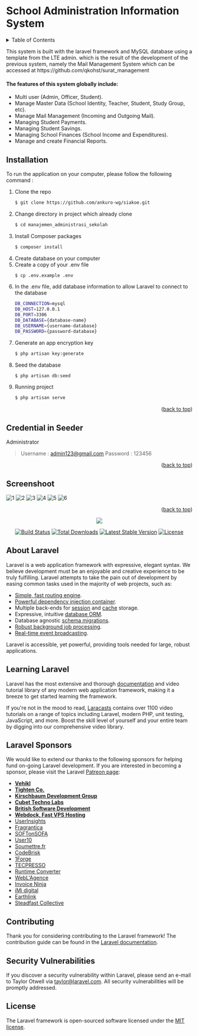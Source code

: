 <div id="top"></div>

# School Administration Information System

<!-- TABLE OF CONTENTS -->
<details>
  <summary>Table of Contents</summary>
  <ol>
    <li>
      <a href="#about">About The Project</a>
         <ul>
        <li><a href="#features">Features</a></li>
      </ul>
    </li>
    <li>
      <a href="#installation">Installation</a>
    </li> 
    <li>
      <a href="#credential">Credential</a>
    </li> 
    <li>
      <a href="#screenshoot">Screenshoot</a>
    </li>
    <li><a href="#contributing">Contributing</a></li>
    <li><a href="#license">License</a></li>
  </ol>
</details>

<p id="about">
This system is built with the laravel framework and MySQL database using a template from the LTE admin. which is the result of the development of the previous system, namely the Mail Management System which can be accessed at https://github.com/qkohst/surat_management
</p>

<h4 id="features">
    The features of this system globally include:
</h4>
<ul>
    <li>
       Multi user (Admin, Officer, Student).
    </li>
    <li>
        Manage Master Data (School Identity, Teacher, Student, Study Group, etc).
    </li>
    <li>
        Manage Mail Management (Incoming and Outgoing Mail).
    </li>
    <li>
        Managing Student Payments.
    </li>
    <li>
        Managing Student Savings.
    </li>
    <li>
        Managing School Finances (School Income and Expenditures).
     </li>
    <li>
        Manage and create Financial Reports.
    </li>
</ul>

## Installation 
To run the application on your computer, please follow the following command : 

1. Clone the repo
   ```sh
   $ git clone https://github.com/ankuro-wg/siakoe.git
   ```
2. Change directory in project which already clone
   ```sh
   $ cd manajemen_administrasi_sekolah
   ```
3. Install Composer packages
   ```sh
   $ composer install
   ```
4. Create database on your computer
5. Create a copy of your .env file 
   ```sh
   $ cp .env.example .env
   ```
6. In the .env file, add database information to allow Laravel to connect to the database
   ```sh
   DB_CONNECTION=mysql
   DB_HOST=127.0.0.1
   DB_PORT=3306
   DB_DATABASE={database-name}
   DB_USERNAME={username-database}
   DB_PASSWORD={password-database}
   ```
7. Generate an app encryption key
   ```sh
   $ php artisan key:generate
   ```
8. Seed the database
      ```sh
      $ php artisan db:seed
      ```
9. Running project
    ```sh
    $ php artisan serve
    ```
<p align="right">(<a href="#top">back to top</a>)</p>

<div id="credential"></div>

## Credential in Seeder

Administrator
> Username : admin123@gmail.com
> Password : 123456
> 
<p align="right">(<a href="#top">back to top</a>)</p>

<div id="screenshoot"></div>

## Screenshoot 

![1](https://user-images.githubusercontent.com/57386598/94006552-32757100-fdca-11ea-815c-16fc1691f959.png)
![2](https://user-images.githubusercontent.com/57386598/94006561-36a18e80-fdca-11ea-9e52-8137c047302d.png)
![3](https://user-images.githubusercontent.com/57386598/94006568-3a351580-fdca-11ea-95e4-4ffc5a0dbf3c.png)
![4](https://user-images.githubusercontent.com/57386598/94006579-3d300600-fdca-11ea-8bbe-ca3eedee24eb.png)
![5](https://user-images.githubusercontent.com/57386598/94006592-40c38d00-fdca-11ea-98ed-5648c5a92650.png)
![6](https://user-images.githubusercontent.com/57386598/94006600-44571400-fdca-11ea-8aff-2a99600dc81d.png)

<p align="right">(<a href="#top">back to top</a>)</p>

<p align="center"><img src="https://laravel.com/assets/img/components/logo-laravel.svg"></p>

<p align="center">
<a href="https://travis-ci.org/laravel/framework"><img src="https://travis-ci.org/laravel/framework.svg" alt="Build Status"></a>
<a href="https://packagist.org/packages/laravel/framework"><img src="https://poser.pugx.org/laravel/framework/d/total.svg" alt="Total Downloads"></a>
<a href="https://packagist.org/packages/laravel/framework"><img src="https://poser.pugx.org/laravel/framework/v/stable.svg" alt="Latest Stable Version"></a>
<a href="https://packagist.org/packages/laravel/framework"><img src="https://poser.pugx.org/laravel/framework/license.svg" alt="License"></a>
</p>

## About Laravel

Laravel is a web application framework with expressive, elegant syntax. We believe development must be an enjoyable and creative experience to be truly fulfilling. Laravel attempts to take the pain out of development by easing common tasks used in the majority of web projects, such as:

- [Simple, fast routing engine](https://laravel.com/docs/routing).
- [Powerful dependency injection container](https://laravel.com/docs/container).
- Multiple back-ends for [session](https://laravel.com/docs/session) and [cache](https://laravel.com/docs/cache) storage.
- Expressive, intuitive [database ORM](https://laravel.com/docs/eloquent).
- Database agnostic [schema migrations](https://laravel.com/docs/migrations).
- [Robust background job processing](https://laravel.com/docs/queues).
- [Real-time event broadcasting](https://laravel.com/docs/broadcasting).

Laravel is accessible, yet powerful, providing tools needed for large, robust applications.

## Learning Laravel

Laravel has the most extensive and thorough [documentation](https://laravel.com/docs) and video tutorial library of any modern web application framework, making it a breeze to get started learning the framework.

If you're not in the mood to read, [Laracasts](https://laracasts.com) contains over 1100 video tutorials on a range of topics including Laravel, modern PHP, unit testing, JavaScript, and more. Boost the skill level of yourself and your entire team by digging into our comprehensive video library.

## Laravel Sponsors

We would like to extend our thanks to the following sponsors for helping fund on-going Laravel development. If you are interested in becoming a sponsor, please visit the Laravel [Patreon page](https://patreon.com/taylorotwell):

- **[Vehikl](https://vehikl.com/)**
- **[Tighten Co.](https://tighten.co)**
- **[Kirschbaum Development Group](https://kirschbaumdevelopment.com)**
- **[Cubet Techno Labs](https://cubettech.com)**
- **[British Software Development](https://www.britishsoftware.co)**
- **[Webdock, Fast VPS Hosting](https://www.webdock.io/en)**
- [UserInsights](https://userinsights.com)
- [Fragrantica](https://www.fragrantica.com)
- [SOFTonSOFA](https://softonsofa.com/)
- [User10](https://user10.com)
- [Soumettre.fr](https://soumettre.fr/)
- [CodeBrisk](https://codebrisk.com)
- [1Forge](https://1forge.com)
- [TECPRESSO](https://tecpresso.co.jp/)
- [Runtime Converter](http://runtimeconverter.com/)
- [WebL'Agence](https://weblagence.com/)
- [Invoice Ninja](https://www.invoiceninja.com)
- [iMi digital](https://www.imi-digital.de/)
- [Earthlink](https://www.earthlink.ro/)
- [Steadfast Collective](https://steadfastcollective.com/)

## Contributing

Thank you for considering contributing to the Laravel framework! The contribution guide can be found in the [Laravel documentation](https://laravel.com/docs/contributions).

## Security Vulnerabilities

If you discover a security vulnerability within Laravel, please send an e-mail to Taylor Otwell via [taylor@laravel.com](mailto:taylor@laravel.com). All security vulnerabilities will be promptly addressed.

## License

The Laravel framework is open-sourced software licensed under the [MIT license](https://opensource.org/licenses/MIT).
